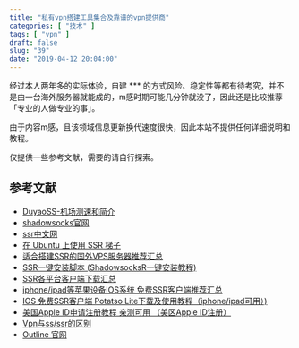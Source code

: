 ```yaml
---
title: "私有vpn搭建工具集合及靠谱的vpn提供商"
categories: [ "技术" ]
tags: [ "vpn" ]
draft: false
slug: "39"
date: "2019-04-12 20:04:00"
---
```


经过本人两年多的实际体验，自建 *** 的方式风险、稳定性等都有待考究，并不是由一台海外服务器就能成的，m感时期可能几分钟就没了，因此还是比较推荐 「专业的人做专业的事」。

由于内容m感，且该领域信息更新换代速度很快，因此本站不提供任何详细说明和教程。

仅提供一些参考文献，需要的请自行探索。

## 参考文献
- [DuyaoSS-机场测速和简介](https://www.duyaoss.com/)
- [shadowsocks官网](https://shadowsocks.org/en/index.html)
- [ssr中文网](https://ssr.tools/)
- [在 Ubuntu 上使用 SSR 梯子](http://www.pianshen.com/article/366213168/)
- [适合搭建SSR的国外VPS服务器推荐汇总](https://ssr.tools/55)
- [SSR一键安装脚本 (ShadowsocksR一键安装教程)](https://ssr.tools/31)
- [SSR各平台客户端下载汇总](https://ssr.tools/175)
- [iphone/ipad等苹果设备IOS系统 免费SSR客户端推荐汇总](https://ssr.tools/122)
- [IOS 免费SSR客户端 Potatso Lite下载及使用教程（iphone/ipad可用）)](https://ssr.tools/125)
- [美国Apple ID申请注册教程 亲测可用 （美区Apple ID注册）](https://ssr.tools/104)
- [Vpn与ss/ssr的区别](https://deeponion.org/community/threads/vpnss-ssr.901/)
- [Outline 官网](https://getoutline.org/zh-CN/home)